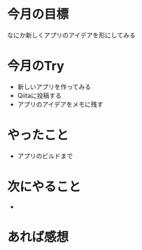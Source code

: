# 今月の目標
なにか新しくアプリのアイデアを形にしてみる
# 今月のTry
* 新しいアプリを作ってみる
* Qiitaに投稿する
* アプリのアイデアをメモに残す
# やったこと
* アプリのビルドまで
# 次にやること
* 
# あれば感想
